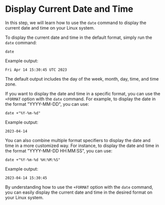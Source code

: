 # Display Current Date and Time

In this step, we will learn how to use the `date` command to display the current date and time on your Linux system.

To display the current date and time in the default format, simply run the `date` command:

```
date
```

Example output:

```
Fri Apr 14 15:30:45 UTC 2023
```

The default output includes the day of the week, month, day, time, and time zone.

If you want to display the date and time in a specific format, you can use the `+FORMAT` option with the `date` command. For example, to display the date in the format "YYYY-MM-DD", you can use:

```
date +"%Y-%m-%d"
```

Example output:

```
2023-04-14
```

You can also combine multiple format specifiers to display the date and time in a more customized way. For instance, to display the date and time in the format "YYYY-MM-DD HH:MM:SS", you can use:

```
date +"%Y-%m-%d %H:%M:%S"
```

Example output:

```
2023-04-14 15:30:45
```

By understanding how to use the `+FORMAT` option with the `date` command, you can easily display the current date and time in the desired format on your Linux system.
